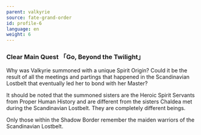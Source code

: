 ```yaml
---
parent: valkyrie
source: fate-grand-order
id: profile-6
language: en
weight: 6
---
```


### Clear Main Quest 「Go, Beyond the Twilight」

Why was Valkyrie summoned with a unique Spirit Origin? Could it be the result of all the meetings and partings that happened in the Scandinavian Lostbelt that eventually led her to bond with her Master?

It should be noted that the summoned sisters are the Heroic Spirit Servants from Proper Human History and are different from the sisters Chaldea met during the Scandinavian Lostbelt. They are completely different beings.

Only those within the Shadow Border remember the maiden warriors of the Scandinavian Lostbelt.
